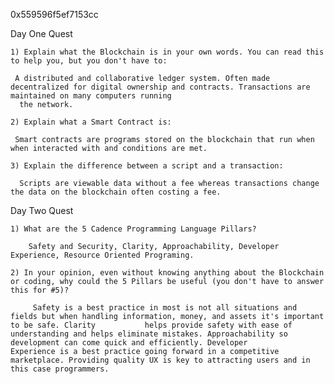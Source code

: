 0x559596f5ef7153cc

Day One Quest
	

	1) Explain what the Blockchain is in your own words. You can read this to help you, but you don't have to:
	 
	 A distributed and collaborative ledger system. Often made decentralized for digital ownership and contracts. Transactions are maintained on many computers running
	  the network.
	  
	2) Explain what a Smart Contract is:
	 
	 Smart contracts are programs stored on the blockchain that run when when interacted with and conditions are met. 
	  
	3) Explain the difference between a script and a transaction:
	  
	  Scripts are viewable data without a fee whereas transactions change the data on the blockchain often costing a fee. 

Day Two Quest

	1) What are the 5 Cadence Programming Language Pillars?
		
		Safety and Security, Clarity, Approachability, Developer Experience, Resource Oriented Programing.
		
	2) In your opinion, even without knowing anything about the Blockchain or coding, why could the 5 Pillars be useful (you don't have to answer this for #5)?
		 
		 Safety is a best practice in most is not all situations and fields but when handling information, money, and assets it's important to be safe. Clarity 	      helps provide safety with ease of understanding and helps eliminate mistakes. Approachability so development can come quick and efficiently. Developer      		Experience is a best practice going forward in a competitive marketplace. Providing quality UX is key to attracting users and in this case programmers.

		
